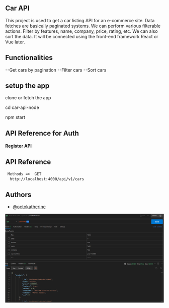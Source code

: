 ## Car API

This project is used to get a car listing API for an e-commerce site. Data fetches are basically paginated systems. We can perform various filterable actions. Filter by features, name, company, price, rating, etc. We can also sort the data. It will be connected using the front-end framework React or Vue later.

## Functionalities

--Get cars by pagination
--Filter cars
--Sort cars

## setup the app

clone or fetch the app

cd car-api-node

npm start

## API Reference for Auth

#### Register API

## API Reference

```http
 Methods =>  GET
  http://localhost:4000/api/v1/cars
```

## Authors

- [@octokatherine](https://www.github.com/KaziHasin)

![Logo](get-cars.png)
